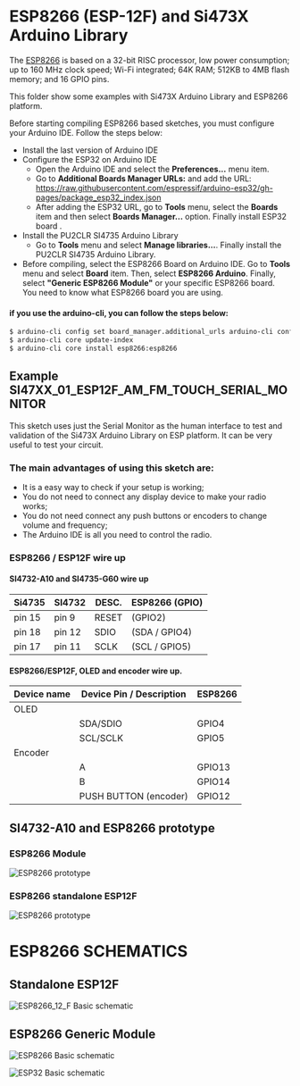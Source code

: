 # ESP8266 (ESP-12F) and Si473X Arduino Library


The [ESP8266](https://www.espressif.com/en/products/socs/esp8266) is based on a 32-bit RISC processor, low power consumption;  up to 160 MHz clock speed; Wi-Fi integrated; 64K RAM; 512KB to 4MB flash memory; and 16 GPIO pins.


This folder show some examples with Si473X Arduino Library  and ESP8266 platform.


Before starting compiling ESP8266 based sketches, you must configure your Arduino IDE. Follow the steps below:  

* Install the last version of Arduino IDE
* Configure the ESP32 on Arduino IDE 
  * Open the Arduino IDE and select the __Preferences...__ menu item. 
  * Go to __Additional Boards Manager URLs:__ and add the URL: https://raw.githubusercontent.com/espressif/arduino-esp32/gh-pages/package_esp32_index.json
  * After adding the ESP32 URL, go to __Tools__ menu, select the __Boards__ item and then select __Boards Manager...__ option. Finally install ESP32 board .
* Install the PU2CLR SI4735 Arduino Library
  * Go to __Tools__ menu and select __Manage libraries...__. Finally install the PU2CLR SI4735 Arduino Library.
* Before compiling, select the ESP8266 Board on Arduino IDE.  Go to __Tools__ menu and select __Board__ item. Then, select __ESP8266 Arduino__. Finally, select __"Generic ESP8266 Module"__ or your specific ESP8266 board. You need to know what ESP8266 board you are using.  
 

#### if you use the arduino-cli, you can follow the steps below: 

```bash
$ arduino-cli config set board_manager.additional_urls arduino-cli config set board_manager.additional_urls http://arduino.esp8266.com/stable/package_esp8266com_index.json 
$ arduino-cli core update-index
$ arduino-cli core install esp8266:esp8266
```



## Example SI47XX_01_ESP12F_AM_FM_TOUCH_SERIAL_MONITOR

This sketch uses just the Serial Monitor as the human interface to test and validation of the Si473X Arduino Library on ESP platform. It can be very useful to test your circuit. 

### The main advantages of using this sketch are: 

* It is a easy way to check if your setup is working;
* You do not need to connect any display device to make your radio works;
* You do not need connect any push buttons or encoders to change volume and frequency;
* The Arduino IDE is all you need to control the radio.  


### ESP8266 / ESP12F wire up


#### SI4732-A10 and SI4735-G60 wire up

| Si4735  | SI4732   | DESC.  | ESP8266  (GPIO)    |
|---------| -------- |--------|--------------------|
| pin 15  |  pin 9   | RESET  |   (GPIO2)        |  
| pin 18  |  pin 12  | SDIO   |   (SDA / GPIO4)  |
| pin 17  |  pin 11  | SCLK   |   (SCL / GPIO5)  |


#### ESP8266/ESP12F, OLED and encoder wire up. 
  
| Device name               | Device Pin / Description      |  ESP8266      |
| ----------------          | ----------------------------- | ------------  |
|    OLED                   |                               |               |
|                           | SDA/SDIO                      |  GPIO4        | 
|                           | SCL/SCLK                      |  GPIO5        | 
|    Encoder                |                               |               |
|                           | A                             |  GPIO13       |
|                           | B                             |  GPIO14       |
|                           | PUSH BUTTON (encoder)         |  GPIO12       |



## SI4732-A10 and ESP8266 prototype 

### ESP8266 Module

![ESP8266 prototype](../../extras/images/esp8266_module.jpg)


### ESP8266 standalone ESP12F


![ESP8266 prototype](../../extras/images/esp8266_12F1.png)



# ESP8266 SCHEMATICS 

## Standalone ESP12F

![ESP8266_12_F Basic schematic](../../extras/images/schematic_esp8266_12_f.png)


## ESP8266 Generic Module


![ESP8266 Basic schematic](../../extras/images/schematic_esp8266_basic.png)


![ESP32 Basic schematic](../../extras/images/schematic_esp8266_oled_SI47XX_02_ALL_IN_ONE.png)


